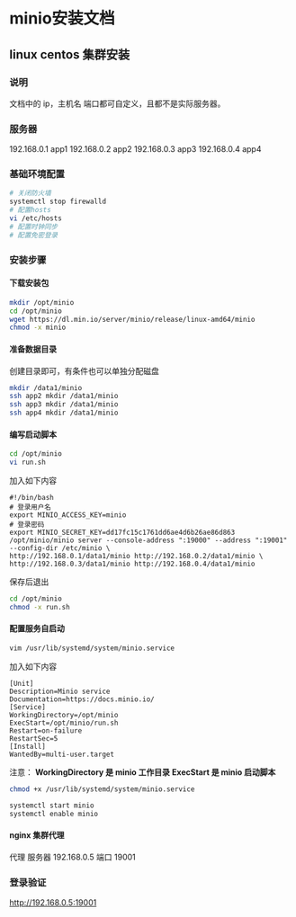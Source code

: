 # minio安装文档
## linux centos 集群安装
### 说明
  文档中的 ip，主机名 端口都可自定义，且都不是实际服务器。
### 服务器
192.168.0.1 app1
192.168.0.2 app2
192.168.0.3 app3
192.168.0.4 app4
### 基础环境配置
~~~bash
# 关闭防火墙
systemctl stop firewalld
# 配置hosts
vi /etc/hosts
# 配置时钟同步
# 配置免密登录
~~~
### 安装步骤
#### 下载安装包
~~~bash
mkdir /opt/minio
cd /opt/minio
wget https://dl.min.io/server/minio/release/linux-amd64/minio
chmod -x minio
~~~
#### 准备数据目录
  创建目录即可，有条件也可以单独分配磁盘
~~~bash
mkdir /data1/minio
ssh app2 mkdir /data1/minio
ssh app3 mkdir /data1/minio
ssh app4 mkdir /data1/minio
~~~
#### 编写启动脚本
~~~bash
cd /opt/minio
vi run.sh
~~~
加入如下内容
~~~
#!/bin/bash
# 登录用户名
export MINIO_ACCESS_KEY=minio
# 登录密码
export MINIO_SECRET_KEY=dd17fc15c1761dd6ae4d6b26ae86d863
/opt/minio/minio server --console-address ":19000" --address ":19001" --config-dir /etc/minio \
http://192.168.0.1/data1/minio http://192.168.0.2/data1/minio \
http://192.168.0.3/data1/minio http://192.168.0.4/data1/minio
~~~
保存后退出
~~~bash
cd /opt/minio
chmod -x run.sh
~~~
#### 配置服务自启动
~~~bash
vim /usr/lib/systemd/system/minio.service
~~~
加入如下内容
~~~
[Unit]
Description=Minio service
Documentation=https://docs.minio.io/
[Service]
WorkingDirectory=/opt/minio
ExecStart=/opt/minio/run.sh
Restart=on-failure
RestartSec=5
[Install]
WantedBy=multi-user.target
~~~
注意：
**WorkingDirectory 是 minio 工作目录**
**ExecStart 是 minio 启动脚本**
~~~bash
chmod +x /usr/lib/systemd/system/minio.service

systemctl start minio
systemctl enable minio
~~~
#### nginx 集群代理
代理 服务器 192.168.0.5 端口 19001
### 登录验证
http://192.168.0.5:19001